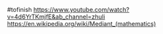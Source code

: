#tofinish 
https://www.youtube.com/watch?v=4d6YrTKmjfE&ab_channel=zhuli
https://en.wikipedia.org/wiki/Mediant_(mathematics)